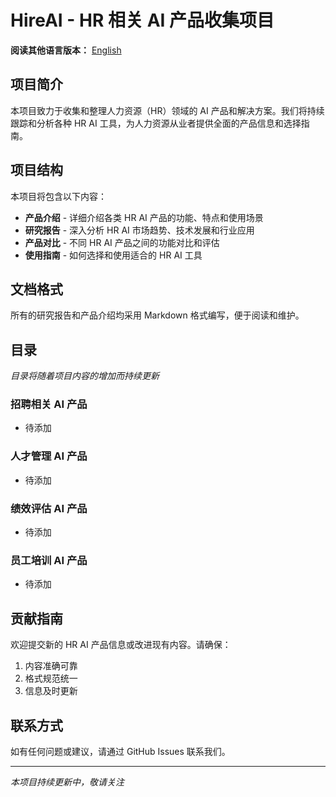 # HireAI - HR 相关 AI 产品收集项目

**阅读其他语言版本：** [English](README.md)

## 项目简介

本项目致力于收集和整理人力资源（HR）领域的 AI 产品和解决方案。我们将持续跟踪和分析各种 HR AI 工具，为人力资源从业者提供全面的产品信息和选择指南。

## 项目结构

本项目将包含以下内容：

- **产品介绍** - 详细介绍各类 HR AI 产品的功能、特点和使用场景
- **研究报告** - 深入分析 HR AI 市场趋势、技术发展和行业应用
- **产品对比** - 不同 HR AI 产品之间的功能对比和评估
- **使用指南** - 如何选择和使用适合的 HR AI 工具

## 文档格式

所有的研究报告和产品介绍均采用 Markdown 格式编写，便于阅读和维护。

## 目录

*目录将随着项目内容的增加而持续更新*

### 招聘相关 AI 产品
- 待添加

### 人才管理 AI 产品
- 待添加

### 绩效评估 AI 产品
- 待添加

### 员工培训 AI 产品
- 待添加

## 贡献指南

欢迎提交新的 HR AI 产品信息或改进现有内容。请确保：
1. 内容准确可靠
2. 格式规范统一
3. 信息及时更新

## 联系方式

如有任何问题或建议，请通过 GitHub Issues 联系我们。

---

*本项目持续更新中，敬请关注*